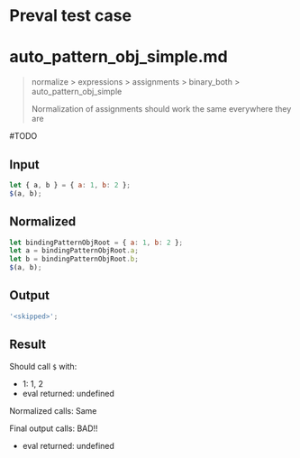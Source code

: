 # Preval test case

# auto_pattern_obj_simple.md

> normalize > expressions > assignments > binary_both > auto_pattern_obj_simple
>
> Normalization of assignments should work the same everywhere they are

#TODO

## Input

`````js filename=intro
let { a, b } = { a: 1, b: 2 };
$(a, b);
`````

## Normalized

`````js filename=intro
let bindingPatternObjRoot = { a: 1, b: 2 };
let a = bindingPatternObjRoot.a;
let b = bindingPatternObjRoot.b;
$(a, b);
`````

## Output

`````js filename=intro
'<skipped>';
`````

## Result

Should call `$` with:
 - 1: 1, 2
 - eval returned: undefined

Normalized calls: Same

Final output calls: BAD!!
 - eval returned: undefined
